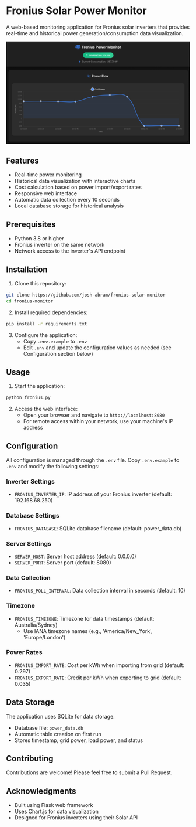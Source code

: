 # Fronius Solar Power Monitor

A web-based monitoring application for Fronius solar inverters that provides real-time and historical power generation/consumption data visualization.

![Screenshot of Fronius Solar Power Monitor](assets/screenshot.png)

## Features

- Real-time power monitoring
- Historical data visualization with interactive charts
- Cost calculation based on power import/export rates
- Responsive web interface
- Automatic data collection every 10 seconds
- Local database storage for historical analysis

## Prerequisites

- Python 3.8 or higher
- Fronius inverter on the same network
- Network access to the inverter's API endpoint

## Installation

1. Clone this repository:
```bash
git clone https://github.com/josh-abram/fronius-solar-monitor
cd fronius-monitor
```

2. Install required dependencies:
```bash
pip install -r requirements.txt
```

3. Configure the application:
   - Copy `.env.example` to `.env`
   - Edit `.env` and update the configuration values as needed (see Configuration section below)

## Usage

1. Start the application:
```bash
python fronius.py
```

2. Access the web interface:
   - Open your browser and navigate to `http://localhost:8080`
   - For remote access within your network, use your machine's IP address

## Configuration

All configuration is managed through the `.env` file. Copy `.env.example` to `.env` and modify the following settings:

### Inverter Settings
- `FRONIUS_INVERTER_IP`: IP address of your Fronius inverter (default: 192.168.68.250)

### Database Settings  
- `FRONIUS_DATABASE`: SQLite database filename (default: power_data.db)

### Server Settings
- `SERVER_HOST`: Server host address (default: 0.0.0.0)
- `SERVER_PORT`: Server port (default: 8080)

### Data Collection
- `FRONIUS_POLL_INTERVAL`: Data collection interval in seconds (default: 10)

### Timezone
- `FRONIUS_TIMEZONE`: Timezone for data timestamps (default: Australia/Sydney)
  - Use IANA timezone names (e.g., 'America/New_York', 'Europe/London')

### Power Rates
- `FRONIUS_IMPORT_RATE`: Cost per kWh when importing from grid (default: 0.297)
- `FRONIUS_EXPORT_RATE`: Credit per kWh when exporting to grid (default: 0.035)

## Data Storage

The application uses SQLite for data storage:
- Database file: `power_data.db`
- Automatic table creation on first run
- Stores timestamp, grid power, load power, and status

## Contributing

Contributions are welcome! Please feel free to submit a Pull Request.

## Acknowledgments

- Built using Flask web framework
- Uses Chart.js for data visualization
- Designed for Fronius inverters using their Solar API